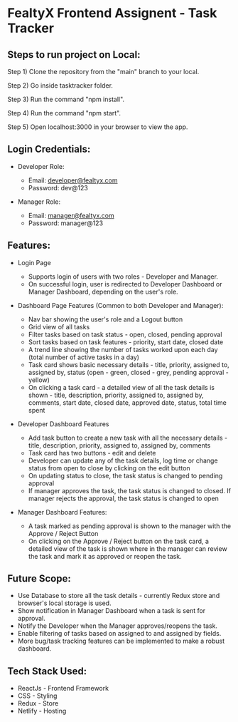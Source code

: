 # FealtyX Frontend Assignent - Task Tracker


## Steps to run project on Local:
<p>Step 1) Clone the repository from the "main" branch to your local.</p>
<p>Step 2) Go inside tasktracker folder.</p>
<p>Step 3) Run the command "npm install".</p>
<p>Step 4) Run the command "npm start".</p>
<p>Step 5) Open localhost:3000 in your browser to view the app.</p>

## Login Credentials:
- Developer Role: 
    - Email: developer@fealtyx.com
    - Password: dev@123

- Manager Role:
    - Email: manager@fealtyx.com
    - Password: manager@123

## Features:

- Login Page
    - Supports login of users with two roles - Developer and Manager.
    - On successful login, user is redirected to Developer Dashboard or Manager Dashboard, depending on the user's role.
      
- Dashboard Page Features (Common to both Developer and Manager):
    - Nav bar showing the user's role and a Logout button
    - Grid view of all tasks
    - Filter tasks based on task status - open, closed, pending approval
    - Sort tasks based on task features - priority, start date, closed date
    - A trend line showing the number of tasks worked upon each day (total number of active tasks in a day)
    - Task card shows basic necessary details - title, priority, assigned to, assigned by, status (open - green, closed - grey, pending approval - yellow)
    - On clicking a task card - a detailed view of all the task details is shown - title, description, priority, assigned to, assigned by, comments, start date, closed date, approved date, status, total time spent

- Developer Dashboard Features
    - Add task button to create a new task with all the necessary details - title, description, priority, assigned to, assigned by, comments
    - Task card has two buttons - edit and delete
    - Developer can update any of the task details, log time or change status from open to close by clicking on the edit button
    - On updating status to close, the task status is changed to pending approval
    - If manager approves the task, the task status is changed to closed. If manager rejects the approval, the task status is changed to open

- Manager Dashboard Features:
    - A task marked as pending approval is shown to the manager with the Approve / Reject Button
    - On clicking on the Approve / Reject button on the task card, a detailed view of the task is shown where in the manager can review the task and mark it as approved or reopen the task.


## Future Scope:
- Use Database to store all the task details - currently Redux store and browser's local storage is used.
- Show notification in Manager Dashboard when a task is sent for approval.
- Notify the Developer when the Manager approves/reopens the task.
- Enable filtering of tasks based on assigned to and assigned by fields.
- More bug/task tracking features can be implemented to make a robust dashboard.

## Tech Stack Used:
- ReactJs - Frontend Framework
- CSS - Styling
- Redux - Store
- Netlify - Hosting
